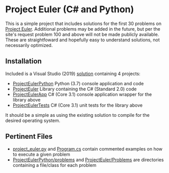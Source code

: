 # Project Euler (C# and Python)
This is a simple project that includes solutions for the first 30 problems on [Project Euler](https://projecteuler.net). Additional problems may be added in the future, but per the site's request problem 100 and above will not be made publicly available. These are straightfoward and hopefully easy to understand solutions, not necessarily optimized.

## Installation
Included is a Visual Studio (2019) [solution](ProjectEuler.sln) containing 4 projects:

- [ProjectEulerPython](ProjectEulerPython/ProjectEulerPython.pyproj) Python (3.7) console application and code
- [ProjectEuler](ProjectEuler/ProjectEuler.csproj) Library containing the C# (Standard 2.0) code
- [ProjectEulerApp](ProjectEulerApp/ProjectEulerApp.csproj) C# (Core 3.1) console application wrapper for the library above
- [ProjectEulerTests](ProjectEulerTests/ProjectEulerTests.csproj) C# (Core 3.1) unit tests for the library above

It should be a simple as using the existing solution to compile for the desired operating system.

## Pertinent Files

- [project_euler.py](ProjectEulerPython/project_euler.py) and [Program.cs](ProjectEulerApp/Program.cs) contain commented examples on how to execute a given problem
- [ProjectEulerPython/problems](ProjectEulerPython/problems) and [ProjectEuler/Problems](ProjectEuler/Problems) are directories containing a file/class for each problem

